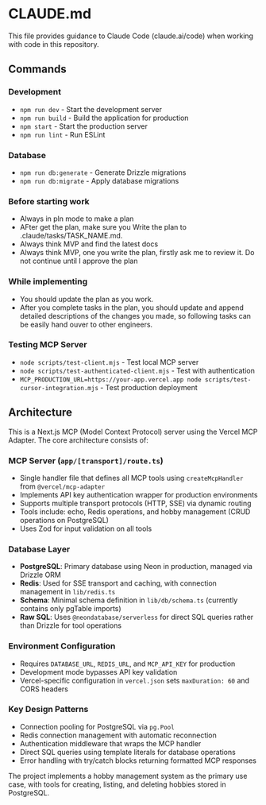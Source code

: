 # CLAUDE.md

This file provides guidance to Claude Code (claude.ai/code) when working with code in this repository.

## Commands

### Development

- `npm run dev` - Start the development server
- `npm run build` - Build the application for production
- `npm start` - Start the production server
- `npm run lint` - Run ESLint

### Database

- `npm run db:generate` - Generate Drizzle migrations
- `npm run db:migrate` - Apply database migrations

### Before starting work

- Always in pln mode to make a plan
- AFter get the plan, make sure you Write the plan to .claude/tasks/TASK_NAME.md.
- Always think MVP and find the latest docs
- Always think MVP, one you write the plan, firstly ask me to review it. Do not continue until I approve the plan

### While implementing

- You should update the plan as you work.
- After you complete tasks in the plan, you should update and append detailed descriptions of the changes you made, so following tasks can be easily hand ouver to other engineers.

### Testing MCP Server

- `node scripts/test-client.mjs` - Test local MCP server
- `node scripts/test-authenticated-client.mjs` - Test with authentication
- `MCP_PRODUCTION_URL=https://your-app.vercel.app node scripts/test-cursor-integration.mjs` - Test production deployment

## Architecture

This is a Next.js MCP (Model Context Protocol) server using the Vercel MCP Adapter. The core architecture consists of:

### MCP Server (`app/[transport]/route.ts`)

- Single handler file that defines all MCP tools using `createMcpHandler` from `@vercel/mcp-adapter`
- Implements API key authentication wrapper for production environments
- Supports multiple transport protocols (HTTP, SSE) via dynamic routing
- Tools include: echo, Redis operations, and hobby management (CRUD operations on PostgreSQL)
- Uses Zod for input validation on all tools

### Database Layer

- **PostgreSQL**: Primary database using Neon in production, managed via Drizzle ORM
- **Redis**: Used for SSE transport and caching, with connection management in `lib/redis.ts`
- **Schema**: Minimal schema definition in `lib/db/schema.ts` (currently contains only pgTable imports)
- **Raw SQL**: Uses `@neondatabase/serverless` for direct SQL queries rather than Drizzle for tool operations

### Environment Configuration

- Requires `DATABASE_URL`, `REDIS_URL`, and `MCP_API_KEY` for production
- Development mode bypasses API key validation
- Vercel-specific configuration in `vercel.json` sets `maxDuration: 60` and CORS headers

### Key Design Patterns

- Connection pooling for PostgreSQL via `pg.Pool`
- Redis connection management with automatic reconnection
- Authentication middleware that wraps the MCP handler
- Direct SQL queries using template literals for database operations
- Error handling with try/catch blocks returning formatted MCP responses

The project implements a hobby management system as the primary use case, with tools for creating, listing, and deleting hobbies stored in PostgreSQL.
